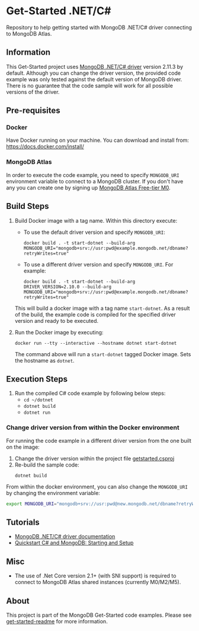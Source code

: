 # Get-Started .NET/C#

Repository to help getting started with MongoDB .NET/C# driver connecting to MongoDB Atlas.

## Information

This Get-Started project uses [MongoDB .NET/C# driver](http://mongodb.github.io/mongo-csharp-driver/) version 2.11.3 by default. Although you can change the driver version, the provided code example was only tested against the default version of MongoDB driver. There is no guarantee that the code sample will work for all possible versions of the driver.

## Pre-requisites 

### Docker 

Have Docker running on your machine. You can download and install from: https://docs.docker.com/install/

### MongoDB Atlas

In order to execute the code example, you need to specify `MONGODB_URI` environment variable to connect to a MongoDB cluster. If you don't have any you can create one by signing up [MongoDB Atlas Free-tier M0](https://docs.atlas.mongodb.com/getting-started/). 

## Build Steps 

1. Build Docker image with a tag name. Within this directory execute: 
   * To use the default driver version and specify `MONGODB_URI`:
      ```
      docker build . -t start-dotnet --build-arg MONGODB_URI="mongodb+srv://usr:pwd@example.mongodb.net/dbname?retryWrites=true"
      ```
   * To use a different driver version and specify `MONGODB_URI`. For example:
      ```
      docker build . -t start-dotnet --build-arg DRIVER_VERSION=2.10.0 --build-arg MONGODB_URI="mongodb+srv://usr:pwd@example.mongodb.net/dbname?retryWrites=true"
      ```
   This will build a docker image with a tag name `start-dotnet`. 
   As a result of the build, the example code is compiled for the specified driver version and ready to be executed.

2. Run the Docker image by executing:
   ```
   docker run --tty --interactive --hostname dotnet start-dotnet
   ```

   The command above will run a `start-dotnet` tagged Docker image. Sets the hostname as `dotnet`. 

## Execution Steps

1. Run the compiled C# code example by following below steps:
   * `cd ~/dotnet`
   * `dotnet build`
   * `dotnet run`

### Change driver version from within the Docker environment

For running the code example in a different driver version from the one built on the image:

1. Change the driver version within the project file [getstarted.csproj](dotnet/getstarted.csproj#L7)
2. Re-build the sample code:
   ```
   dotnet build
   ```

From within the docker environment, you can also change the `MONGODB_URI` by changing the environment variable: 

```sh
export MONGODB_URI="mongodb+srv://usr:pwd@new.mongodb.net/dbname?retryWrites=true"
```


## Tutorials

* [MongoDB .NET/C# driver documentation](https://docs.mongodb.com/drivers/csharp/)
* [Quickstart C# and MongoDB: Starting and Setup](https://www.mongodb.com/blog/post/quick-start-c-sharp-and-mongodb-starting-and-setup)

## Misc

* The use of .Net Core version 2.1+ (with SNI support) is required to connect to MongoDB Atlas shared instances (currently M0/M2/M5).

## About 

This project is part of the MongoDB Get-Started code examples. Please see [get-started-readme](https://github.com/mongodb-developer/get-started-readme) for more information. 
